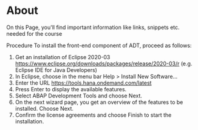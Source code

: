 # About

On this Page, you'll find important information like links, snippets etc. needed for the course

Procedure
To install the front-end component of ADT, proceed as follows:
1. Get an installation of Eclipse 2020-03 <https://www.eclipse.org/downloads/packages/release/2020-03/r> (e.g. Eclipse IDE for Java Developers)
2. In Eclipse, choose in the menu bar Help > Install New Software...
3. Enter the URL <https://tools.hana.ondemand.com/latest>
4. Press Enter to display the available features.
5. Select ABAP Development Tools and choose Next.
6. On the next wizard page, you get an overview of the features to be installed. Choose Next.
7. Confirm the license agreements and choose Finish to start the installation.
